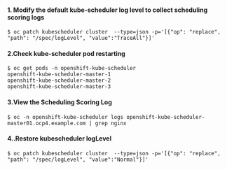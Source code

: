 #### 1. Modify the default kube-scheduler log level to collect scheduling scoring logs
~~~
$ oc patch kubescheduler cluster  --type=json -p='[{"op": "replace", "path": "/spec/logLevel", "value":"TraceAll"}]'
~~~

#### 2.Check kube-scheduler pod restarting
~~~   
$ oc get pods -n openshift-kube-scheduler
openshift-kube-scheduler-master-1
openshift-kube-scheduler-master-2
openshift-kube-scheduler-master-3
~~~

#### 3.View the Scheduling Scoring Log
~~~
$ oc -n openshift-kube-scheduler logs openshift-kube-scheduler-master01.ocp4.example.com | grep nginx
~~~

#### 4..Restore kubescheduler logLevel
~~~
$ oc patch kubescheduler cluster  --type=json -p='[{"op": "replace", "path": "/spec/logLevel", "value":"Normal"}]'
~~~
